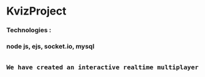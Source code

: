 # KvizProject
<h3>Technologies :<h3> <div>node js, ejs, socket.io, mysql<div><br>
  <pre>
We have created an interactive realtime multiplayer quiz web-application which provides realtime and fair assessment of the player understanding and live environment for conducting quiz online. our platform provides the user experience to attempt quiz with innovative question type and also to provide realtime polling experience. our product is able to allow upto 100 users to connection one channel to give real time quiz and compete with fun to other players.our platform is also very flexible to use int the professional meetings allowing to conduct live polls. Technologies- node.js, Ejs, mysql, Socket.io, react js.
  </pre>
